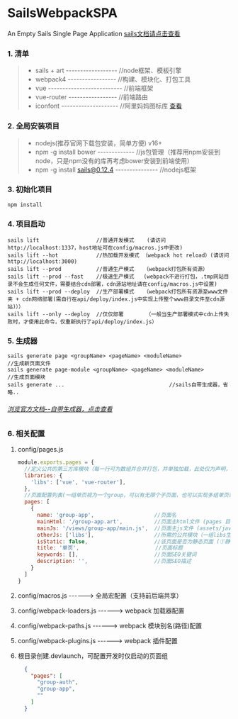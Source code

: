 # SailsWebpackSPA

An Empty Sails Single Page Application [sails文档请点击查看](https://0.12.sailsjs.com/documentation/concepts)

### 1. 清单

> * sails + art ------------------ //node框架、模板引擎
> * webpack4 ----------------- //构建、模块化、打包工具
> * vue -------------------------- //前端框架
> * vue-router ----------------- //前端路由
> * iconfont -------------------- //阿里妈妈图标库 [查看](https://www.iconfont.cn/)

### 2. 全局安装项目

> * nodejs(推荐官网下载包安装，简单方便) v16+
> * npm -g install bower ------------- //js包管理（推荐用npm安装到node，只是npm没有的库再考虑bower安装到前端使用）
> * npm -g install sails@0.12.4 --------------- //nodejs框架

### 3. 初始化项目

```
npm install
```

### 4. 项目启动

```
sails lift                  //普通开发模式    (请访问http://localhost:1337，host地址可在config/macros.js中更改)
sails lift --hot            //热加载开发模式 （webpack hot reload）(请访问http://localhost:3000)
sails lift --prod           //普通生产模式   （webpack打包所有资源）
sails lift --prod --fast    //极速生产模式   (webpack不进行打包，.tmp网站目录不会生成任何文件，需要结合cdn部署，cdn源站地址请在config/macros.js中设置)
sails lift --prod --deploy  //生产部署模式   （webpack打包所有资源至www文件夹 + cdn网络部署(需自行在api/deploy/index.js中实现上传整个www目录文件至cdn源站)））
sails lift --only --deploy  //仅仅部署       （一般当生产部署模式中cdn上传失败时，才使用此命令，仅重新执行了api/deploy/index.js）
```

### 5. 生成器

```
sails generate page <groupName> <pageName> <moduleName>              //生成新页面文件
sails generate page-module <groupName> <pageName> <moduleName>        //生成页面模块
sails generate ...                                 //sails自带生成器，省略..
```
###### [浏览官方文档--自带生成器，点击查看](https://0.12.sailsjs.com/documentation/reference/command-line-interface/sails-generate)

### 6. 相关配置

1. config/pages.js

    ```javascript
    module.exports.pages = {
      //定义公共的第三方库模块（每一行可为数组并合并打包，并单独加载，此处仅为声明，页面如需使用，请在下面pages中otherJs指定）
      libraries: {
        'libs': ['vue', 'vue-router'],
      },
      //页面配置列表(一组单页视为一个group，可以有无限个子页面，也可以实现多组单页兼并，则在下面数组进行其它页面配置)
      pages: [
        {
          name: 'group-app',                   //页面名
          mainHtml: '/group-app.art',          //页面主html文件 (pages 目录下)
          mainJs: '/views/group-app/main.js',  //页面主js文件 (assets/javascript 目录下)
          otherJs: ['libs'],                   //所需的公共模块（一组libs生成一个引用文件，因此建议一个页面只用一组libs，每组内允许添加多个库）
          isStatic: false,                     //该页面是否为静态页面 (①静态页面则以html格式输出到.tmp/public/pages；②动态页面则输出到views中，可在config/routes中使用)
          title: '单页',                        //页面标题
          keywords: [],                        //页面SEO关键词
          description: '',                     //页面SEO描述
        }
      ]
    }
    ```
2. config/macros.js ------> 全局宏配置（支持前后端共享）

3. config/webpack-loaders.js ------> webpack 加载器配置

4. config/webpack-paths.js ------> webpack 模块别名(路径)配置

5. config/webpack-plugins.js ------> webpack 插件配置

6. 根目录创建.devlaunch，可配置开发时仅启动的页面组
    ```json
      {
        "pages": [
          "group-auth",
          "group-app",
          ""
        ]
      }
    ```


